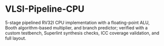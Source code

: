 # VLSI-Pipeline-CPU
5-stage pipelined RV32I CPU implementation with a floating-point ALU, Booth algorithm-based multiplier, and branch predictor; verified with a custom testbench, Superlint synthesis checks, ICC coverage validation, and full layout.
